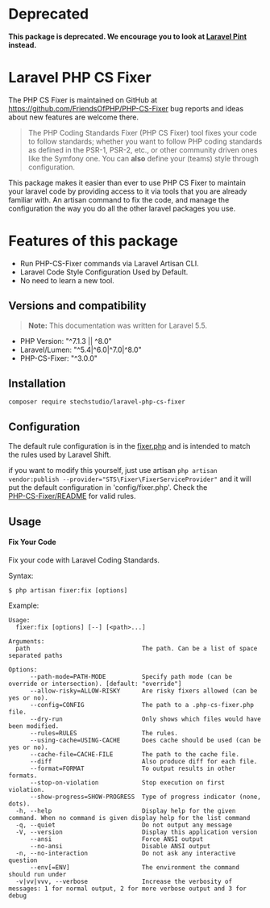 # Deprecated

**This package is deprecated. We encourage you to look at [Laravel Pint](https://laravel.com/docs/pint) instead.**

# Laravel PHP CS Fixer

The PHP CS Fixer is maintained on GitHub at https://github.com/FriendsOfPHP/PHP-CS-Fixer
bug reports and ideas about new features are welcome there.

> The PHP Coding Standards Fixer (PHP CS Fixer) tool fixes your code to follow standards;
  whether you want to follow PHP coding standards as defined in the PSR-1, PSR-2, etc.,
  or other community driven ones like the Symfony one.
  You can **also** define your (teams) style through configuration.
  
This package makes it easier than ever to use PHP CS Fixer to maintain your laravel code by providing access to it via 
tools that you are already familiar with. An artisan command to fix the code, and manage the configuration the way you
do all the other laravel packages you use.

# Features of this package
* Run PHP-CS-Fixer commands via Laravel Artisan CLI.
* Laravel Code Style Configuration Used by Default.
* No need to learn a new tool.

## Versions and compatibility
> **Note:** This documentation was written for Laravel 5.5.
* PHP Version: "^7.1.3 || ^8.0"
* Laravel/Lumen: "^5.4|^6.0|^7.0|^8.0"
* PHP-CS-Fixer: "^3.0.0"

## Installation

```
composer require stechstudio/laravel-php-cs-fixer
```

## Configuration
The default rule configuration is in the [fixer.php](https://github.com/stechstudio/Laravel-PHP-CS-Fixer/blob/master/config/fixer.php) and is intended to match the rules used by Laravel Shift.

if you want to modify this yourself, just use artisan `php artisan vendor:publish --provider="STS\Fixer\FixerServiceProvider"` 
and it will put the default configuration in 'config/fixer.php'. Check the  
[PHP-CS-Fixer/README](https://github.com/FriendsOfPHP/PHP-CS-Fixer#usage) for valid rules.

## Usage
#### Fix Your Code
Fix your code with Laravel Coding Standards.

Syntax:
```
$ php artisan fixer:fix [options]
```

Example:
```
Usage:
  fixer:fix [options] [--] [<path>...]

Arguments:
  path                               The path. Can be a list of space separated paths

Options:
      --path-mode=PATH-MODE          Specify path mode (can be override or intersection). [default: "override"]
      --allow-risky=ALLOW-RISKY      Are risky fixers allowed (can be yes or no).
      --config=CONFIG                The path to a .php-cs-fixer.php file.
      --dry-run                      Only shows which files would have been modified.
      --rules=RULES                  The rules.
      --using-cache=USING-CACHE      Does cache should be used (can be yes or no).
      --cache-file=CACHE-FILE        The path to the cache file.
      --diff                         Also produce diff for each file.
      --format=FORMAT                To output results in other formats.
      --stop-on-violation            Stop execution on first violation.
      --show-progress=SHOW-PROGRESS  Type of progress indicator (none, dots).
  -h, --help                         Display help for the given command. When no command is given display help for the list command
  -q, --quiet                        Do not output any message
  -V, --version                      Display this application version
      --ansi                         Force ANSI output
      --no-ansi                      Disable ANSI output
  -n, --no-interaction               Do not ask any interactive question
      --env[=ENV]                    The environment the command should run under
  -v|vv|vvv, --verbose               Increase the verbosity of messages: 1 for normal output, 2 for more verbose output and 3 for debug
  
```
